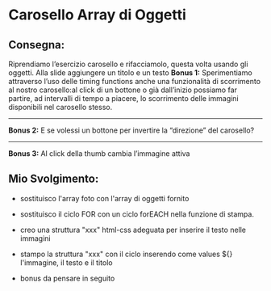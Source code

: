 Carosello Array di Oggetti
===
## Consegna:
Riprendiamo l’esercizio carosello e rifacciamolo, questa volta usando gli oggetti.
Alla slide aggiungere un titolo e un testo
**Bonus 1:**
Sperimentiamo attraverso l’uso delle timing functions anche una funzionalità di scorrimento al nostro carosello:al click di un bottone o già dall’inizio possiamo far partire, ad intervalli di tempo a piacere, lo scorrimento delle immagini disponibili nel carosello stesso.
****
**Bonus 2:**
E se volessi un bottone per invertire la “direzione” del carosello?
****
**Bonus 3:**
Al click della thumb cambia l’immagine attiva

## Mio Svolgimento:

* sostituisco l'array foto con l'array di oggetti fornito
* sostituisco il ciclo FOR con un ciclo forEACH nella funzione di stampa.
* creo una struttura "xxx" html-css adeguata per inserire il testo nelle immagini
* stampo la struttura "xxx" con il ciclo inserendo come values ${} l'immagine, il testo e il titolo

* bonus da pensare in seguito

